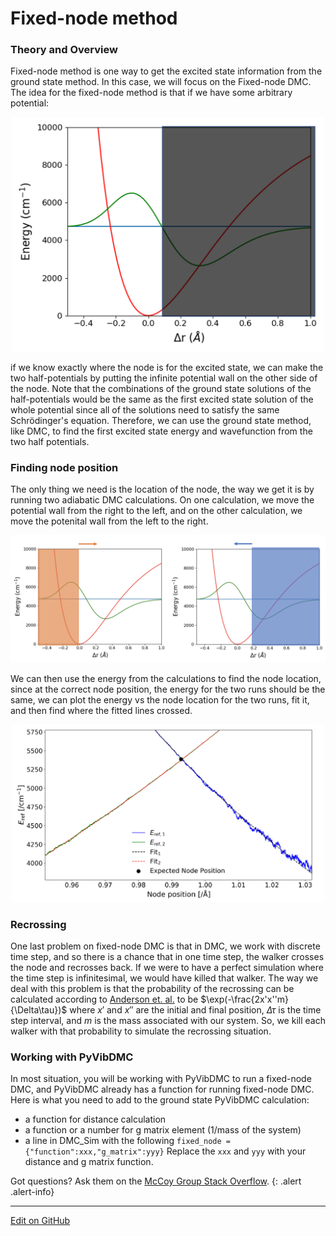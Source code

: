 # Fixed-node method

### Theory and Overview
Fixed-node method is one way to get the excited state information from the ground state method. In this case, we will focus on the Fixed-node DMC. The idea for the fixed-node method is that if we have some arbitrary potential:
<p align="center">
<img src="../img/fixed_node_potential.png" alt="fixed_node_potential" width="500"/>
</p>
if we know exactly where the node is for the excited state, we can make the two half-potentials by putting the infinite potential wall on the other side of the node. Note that the combinations of the ground state solutions of the half-potentials would be the same as the first excited state solution of the whole potential since all of the solutions need to satisfy the same Schrödinger's equation. Therefore, we can use the ground state method, like DMC, to find the first excited state energy and wavefunction from the two half potentials.

### Finding node position
The only thing we need is the location of the node, the way we get it is by running two adiabatic DMC calculations. On one calculation, we move the potential wall from the right to the left, and on the other calculation, we move the potenital wall from the left to the right. 
<p align="center">
<img src="../img/fixed_node_runs.png" alt="fixed_node_runs" width="800"/>
</p>
We can then use the energy from the calculations to find the node location, since at the correct node position, the energy for the two runs should be the same, we can plot the energy vs the node location for the two runs, fit it, and then find where the fitted lines crossed.
<p align="center">
<img src="../img/fixed_node_energy.png" alt="fixed_node_energy" width="500"/>
</p>

### Recrossing
One last problem on fixed-node DMC is that in DMC, we work with discrete time step, and so there is a chance that in one time step, the walker crosses the node and recrosses back. If we were to have a perfect simulation where the time step is infinitesimal, we would have killed that walker. The way we deal with this problem is that the probability of the recrossing can be calculated according to [Anderson et. al.](https://aip.scitation.org/doi/10.1063/1.432868) to be $\exp(-\frac{2x'x''m}{\Delta\tau})$ where $x'$ and $x''$ are the initial and final position, $\Delta\tau$ is the time step interval, and $m$ is the mass associated with our system. So, we kill each walker with that probability to simulate the recrossing situation.

### Working with PyVibDMC
In most situation, you will be working with PyVibDMC to run a fixed-node DMC, and PyVibDMC already has a function for running fixed-node DMC. Here is what you need to add to the ground state PyVibDMC calculation:
- a function for distance calculation
- a function or a number for g matrix element (1/mass of the system)
- a line in DMC_Sim with the following
`fixed_node = {"function":xxx,"g_matrix":yyy}` Replace the `xxx` and `yyy` with your distance and g matrix function.


Got questions? Ask them on the [McCoy Group Stack Overflow](https://stackoverflow.com/c/mccoygroup/questions/ask).
{: .alert .alert-info}

---
[Edit on GitHub](https://github.com/McCoyGroup/References/edit/gh-pages/References/Spectrum%20Generation/FixedNodeSpectra.md)
